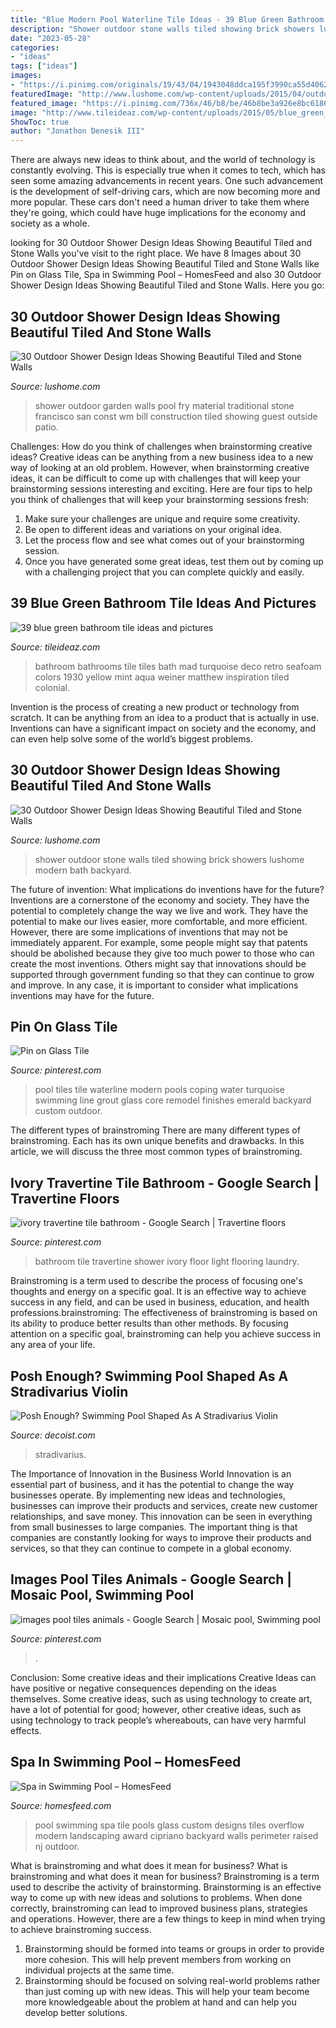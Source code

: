 ```yaml
---
title: "Blue Modern Pool Waterline Tile Ideas - 39 Blue Green Bathroom Tile Ideas And Pictures"
description: "Shower outdoor stone walls tiled showing brick showers lushome modern bath backyard"
date: "2023-05-28"
categories:
- "ideas"
tags: ["ideas"]
images:
- "https://i.pinimg.com/originals/19/43/04/1943048ddca195f3990ca55d40627c44.png"
featuredImage: "http://www.lushome.com/wp-content/uploads/2015/04/outdoor-shower-design-ideas-29.jpg"
featured_image: "https://i.pinimg.com/736x/46/b8/be/46b8be3a926e8bc61863c291ec1eeff1--modern-pools-modern-pool-tile.jpg"
image: "http://www.tileideaz.com/wp-content/uploads/2015/05/blue_green_bathroom_tile_24.jpg"
ShowToc: true
author: "Jonathon Denesik III"
---
```



There are always new ideas to think about, and the world of technology is constantly evolving. This is especially true when it comes to tech, which has seen some amazing advancements in recent years. One such advancement is the development of self-driving cars, which are now becoming more and more popular. These cars don't need a human driver to take them where they're going, which could have huge implications for the economy and society as a whole.

	

		
looking for 30 Outdoor Shower Design Ideas Showing Beautiful Tiled and Stone Walls you've visit to the right place. We have 8 Images about 30 Outdoor Shower Design Ideas Showing Beautiful Tiled and Stone Walls like Pin on Glass Tile, Spa in Swimming Pool – HomesFeed and also 30 Outdoor Shower Design Ideas Showing Beautiful Tiled and Stone Walls. Here you go:
		
    
## 30 Outdoor Shower Design Ideas Showing Beautiful Tiled And Stone Walls

<img loading=lazy src="http://www.lushome.com/wp-content/uploads/2015/04/outdoor-shower-design-ideas-18.jpg" onerror="this.onerror=null;this.src='https://tse1.mm.bing.net/th?id=OIP.pxWbrFBPXDRNhvfUf53eZgAAAA&amp;pid=15.1';" alt="30 Outdoor Shower Design Ideas Showing Beautiful Tiled and Stone Walls">

_Source: lushome.com_

>shower outdoor garden walls pool fry material traditional stone francisco san const wm bill construction tiled showing guest outside patio. 

	

Challenges: How do you think of challenges when brainstorming creative ideas?
Creative ideas can be anything from a new business idea to a new way of looking at an old problem. However, when brainstorming creative ideas, it can be difficult to come up with challenges that will keep your brainstorming sessions interesting and exciting. Here are four tips to help you think of challenges that will keep your brainstorming sessions fresh: 
1) Make sure your challenges are unique and require some creativity.
2) Be open to different ideas and variations on your original idea.
3) Let the process flow and see what comes out of your brainstorming session.
4) Once you have generated some great ideas, test them out by coming up with a challenging project that you can complete quickly and easily.

    
## 39 Blue Green Bathroom Tile Ideas And Pictures

<img loading=lazy src="http://www.tileideaz.com/wp-content/uploads/2015/05/blue_green_bathroom_tile_24.jpg" onerror="this.onerror=null;this.src='https://tse1.mm.bing.net/th?id=OIP.d2J-KxyRYzuBJhhRc28j1AHaHW&amp;pid=15.1';" alt="39 blue green bathroom tile ideas and pictures">

_Source: tileideaz.com_

>bathroom bathrooms tile tiles bath mad turquoise deco retro seafoam colors 1930 yellow mint aqua weiner matthew inspiration tiled colonial. 

	

Invention is the process of creating a new product or technology from scratch. It can be anything from an idea to a product that is actually in use. Inventions can have a significant impact on society and the economy, and can even help solve some of the world’s biggest problems.

    
## 30 Outdoor Shower Design Ideas Showing Beautiful Tiled And Stone Walls

<img loading=lazy src="http://www.lushome.com/wp-content/uploads/2015/04/outdoor-shower-design-ideas-29.jpg" onerror="this.onerror=null;this.src='https://tse2.mm.bing.net/th?id=OIP.PeH3FUVvMPcMn_Yjpb9UYAAAAA&amp;pid=15.1';" alt="30 Outdoor Shower Design Ideas Showing Beautiful Tiled and Stone Walls">

_Source: lushome.com_

>shower outdoor stone walls tiled showing brick showers lushome modern bath backyard. 

	

The future of invention: What implications do inventions have for the future?
Inventions are a cornerstone of the economy and society. They have the potential to completely change the way we live and work. They have the potential to make our lives easier, more comfortable, and more efficient. However, there are some implications of inventions that may not be immediately apparent. For example, some people might say that patents should be abolished because they give too much power to those who can create the most inventions. Others might say that innovations should be supported through government funding so that they can continue to grow and improve. In any case, it is important to consider what implications inventions may have for the future.

    
## Pin On Glass Tile

<img loading=lazy src="https://i.pinimg.com/736x/46/b8/be/46b8be3a926e8bc61863c291ec1eeff1--modern-pools-modern-pool-tile.jpg" onerror="this.onerror=null;this.src='https://tse4.mm.bing.net/th?id=OIP.dUBh7EcFiVxAXT7YuJebJwHaFj&amp;pid=15.1';" alt="Pin on Glass Tile">

_Source: pinterest.com_

>pool tiles tile waterline modern pools coping water turquoise swimming line grout glass core remodel finishes emerald backyard custom outdoor. 

	

The different types of brainstroming
There are many different types of brainstroming. Each has its own unique benefits and drawbacks. In this article, we will discuss the three most common types of brainstroming.

    
## Ivory Travertine Tile Bathroom - Google Search | Travertine Floors

<img loading=lazy src="https://i.pinimg.com/736x/1a/f0/77/1af0773654e23bee030c4ba79cd9dda0--hexagon-tile-bathroom-travertine-bathroom.jpg" onerror="this.onerror=null;this.src='https://tse1.mm.bing.net/th?id=OIP.HEYDlgPS27YDR0QP1YH7tQHaHa&amp;pid=15.1';" alt="ivory travertine tile bathroom - Google Search | Travertine floors">

_Source: pinterest.com_

>bathroom tile travertine shower ivory floor light flooring laundry. 

	

Brainstroming is a term used to describe the process of focusing one's thoughts and energy on a specific goal. It is an effective way to achieve success in any field, and can be used in business, education, and health professions.brainstroming: The effectiveness of brainstroming is based on its ability to produce better results than other methods. By focusing attention on a specific goal, brainstroming can help you achieve success in any area of your life.

    
## Posh Enough? Swimming Pool Shaped As A Stradivarius Violin

<img loading=lazy src="https://cdn.decoist.com/wp-content/uploads/2014/01/Creative-swimming-pool-designs-ideas.jpg" onerror="this.onerror=null;this.src='https://tse1.mm.bing.net/th?id=OIP.14sBHMny2BMXeAsS_ZatrAHaE9&amp;pid=15.1';" alt="Posh Enough? Swimming Pool Shaped As A Stradivarius Violin">

_Source: decoist.com_

>stradivarius. 

	

The Importance of Innovation in the Business World
Innovation is an essential part of business, and it has the potential to change the way businesses operate. By implementing new ideas and technologies, businesses can improve their products and services, create new customer relationships, and save money. This innovation can be seen in everything from small businesses to large companies. The important thing is that companies are constantly looking for ways to improve their products and services, so that they can continue to compete in a global economy.

    
## Images Pool Tiles Animals - Google Search | Mosaic Pool, Swimming Pool

<img loading=lazy src="https://i.pinimg.com/originals/19/43/04/1943048ddca195f3990ca55d40627c44.png" onerror="this.onerror=null;this.src='https://tse4.mm.bing.net/th?id=OIP.EK_XaHhrSCkx3oE-QsCU-AHaJ4&amp;pid=15.1';" alt="images pool tiles animals - Google Search | Mosaic pool, Swimming pool">

_Source: pinterest.com_

>. 

	

Conclusion: Some creative ideas and their implications
Creative Ideas can have positive or negative consequences depending on the ideas themselves. Some creative ideas, such as using technology to create art, have a lot of potential for good; however, other creative ideas, such as using technology to track people’s whereabouts, can have very harmful effects.

    
## Spa In Swimming Pool – HomesFeed

<img loading=lazy src="https://homesfeed.com/wp-content/uploads/2015/09/tile-spa-swimming-pool.jpg" onerror="this.onerror=null;this.src='https://tse1.mm.bing.net/th?id=OIP.3kZZARXjH1lCiosm54BnJgHaE9&amp;pid=15.1';" alt="Spa in Swimming Pool – HomesFeed">

_Source: homesfeed.com_

>pool swimming spa tile pools glass custom designs tiles overflow modern landscaping award cipriano backyard walls perimeter raised nj outdoor. 

	

What is brainstroming and what does it mean for business?
What is brainstroming and what does it mean for business?
Brainstroming is a term used to describe the activity of brainstorming. Brainstorming is an effective way to come up with new ideas and solutions to problems. When done correctly, brainstroming can lead to improved business plans, strategies and operations. However, there are a few things to keep in mind when trying to achieve brainstroming success.

1) Brainstorming should be formed into teams or groups in order to provide more cohesion. This will help prevent members from working on individual projects at the same time.
2) Brainstorming should be focused on solving real-world problems rather than just coming up with new ideas. This will help your team become more knowledgeable about the problem at hand and can help you develop better solutions.

